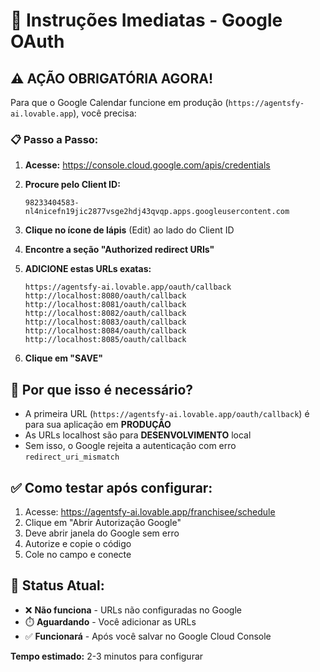 # 🚀 Instruções Imediatas - Google OAuth

## ⚠️ AÇÃO OBRIGATÓRIA AGORA!

Para que o Google Calendar funcione em produção (`https://agentsfy-ai.lovable.app`), você precisa:

### 📋 **Passo a Passo:**

1. **Acesse:** https://console.cloud.google.com/apis/credentials

2. **Procure pelo Client ID:**
   ```
   98233404583-nl4nicefn19jic2877vsge2hdj43qvqp.apps.googleusercontent.com
   ```

3. **Clique no ícone de lápis** (Edit) ao lado do Client ID

4. **Encontre a seção "Authorized redirect URIs"**

5. **ADICIONE estas URLs exatas:**
   ```
   https://agentsfy-ai.lovable.app/oauth/callback
   http://localhost:8080/oauth/callback
   http://localhost:8081/oauth/callback
   http://localhost:8082/oauth/callback
   http://localhost:8083/oauth/callback
   http://localhost:8084/oauth/callback
   http://localhost:8085/oauth/callback
   ```

6. **Clique em "SAVE"**

## 🎯 **Por que isso é necessário?**

- A primeira URL (`https://agentsfy-ai.lovable.app/oauth/callback`) é para sua aplicação em **PRODUÇÃO**
- As URLs localhost são para **DESENVOLVIMENTO** local
- Sem isso, o Google rejeita a autenticação com erro `redirect_uri_mismatch`

## ✅ **Como testar após configurar:**

1. Acesse: https://agentsfy-ai.lovable.app/franchisee/schedule
2. Clique em "Abrir Autorização Google"
3. Deve abrir janela do Google sem erro
4. Autorize e copie o código
5. Cole no campo e conecte

## 🚨 **Status Atual:**
- ❌ **Não funciona** - URLs não configuradas no Google
- ⏱️ **Aguardando** - Você adicionar as URLs
- ✅ **Funcionará** - Após você salvar no Google Cloud Console

**Tempo estimado:** 2-3 minutos para configurar